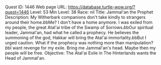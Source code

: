 Quest ID: 1446
Web page URL: https://database.turtle-wow.org/?quest=1446
Level: 53
Min Level: 38
Race: nil
Title: Jammal'an the Prophet
Description: My Witherbark companions don't take kindly to strangers around their home.$b$bMe? I don't have a home anymore. I was exiled from my people, the great Atal'ai tribe of the Swamp of Sorrows.$b$bOur spiritual leader, Jammal'an, had what he called a prophecy. He believes the summoning of the god, Hakkar will bring the Atal'ai immortality.$b$bBut I urged caution. What if the prophecy was nothing more than manipulation?$b$bI want revenge for my exile. Bring me Jammal'an's head. Maybe then my people will be free.
Objective: The Atal'ai Exile in The Hinterlands wants the Head of Jammal'an.
